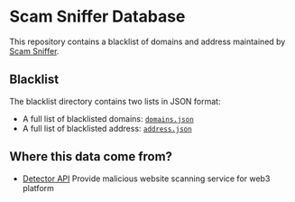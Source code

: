 # Scam Sniffer Database
This repository contains a blacklist of domains and address maintained by [Scam Sniffer](https://scamsniffer.io).

## Blacklist

The blacklist directory contains two lists in JSON format:

- A full list of blacklisted domains: [`domains.json`](blacklist/domains.json)
- A full list of blacklisted address: [`address.json`](blacklist/address.json)

## Where this data come from?
- [Detector API](https://docs.scamsniffer.io/api/detector-api)
Provide malicious website scanning service for web3 platform